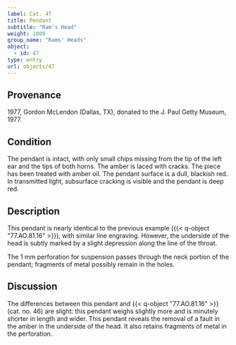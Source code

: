 ```yaml
---
label: Cat. 47
title: Pendant
subtitle: "Ram's Head"
weight: 1009
group_name: "Rams' Heads"
object:
  - id: 47
type: entry
url: objects/47
---
```


## Provenance

1977, Gordon McLendon (Dallas, TX), donated to the J. Paul Getty Museum, 1977.

## Condition

The pendant is intact, with only small chips missing from the tip of the left ear and the tips of both horns. The amber is laced with cracks. The piece has been treated with amber oil. The pendant surface is a dull, blackish red. In transmitted light, subsurface cracking is visible and the pendant is deep red.

## Description

This pendant is nearly identical to the previous example ({{< q-object "77.AO.81.16" >}}), with similar line engraving. However, the underside of the head is subtly marked by a slight depression along the line of the throat.

The 1 mm perforation for suspension passes through the neck portion of the pendant; fragments of metal possibly remain in the holes.

## Discussion

The differences between this pendant and {{< q-object "77.AO.81.16" >}} (cat. no. 46) are slight: this pendant weighs slightly more and is minutely shorter in length and wider. This pendant reveals the removal of a fault in the amber in the underside of the head. It also retains fragments of metal in the perforation.
